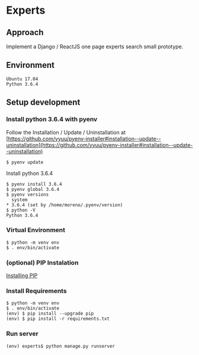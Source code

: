 # Experts

## Approach
Implement a Django / ReactJS one page experts search small prototype.

## Environment
```
Ubuntu 17.04
Python 3.6.4
```

## Setup development 

### Install python 3.6.4 with pyenv

Follow the  Installation / Update / Uninstallation at [https://github.com/yyuu/pyenv-installer#installation--update--uninstallation](https://github.com/yyuu/pyenv-installer#installation--update--uninstallation)

```
$ pyenv update
```
Install python 3.6.4
```
$ pyenv install 3.6.4
$ pyenv global 3.6.4
$ pyenv versions
  system
* 3.6.4 (set by /home/moreno/.pyenv/version)
$ python -V
Python 3.6.4
```

### Virtual Environment

```
$ python -m venv env
$ . env/bin/activate
```

### (optional) PIP Instalation
[Installing PIP](https://pip.pypa.io/en/stable/installing/)

### Install Requirements

```
$ python -m venv env
$ . env/bin/activate
(env) $ pip install --upgrade pip
(env) $ pip install -r requirements.txt
```

### Run server
```
(env) experts$ python manage.py runserver
```
